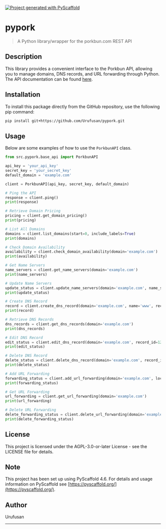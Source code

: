 [![Project generated with PyScaffold](https://img.shields.io/badge/-PyScaffold-005CA0?logo=pyscaffold)](https://pyscaffold.org/)

# pypork

> A Python library/wrapper for the porkbun.com REST API

## Description

This library provides a convenient interface to the Porkbun API, allowing you to manage domains, DNS records, and URL forwarding through Python. The API documentation can be found [here](https://porkbun.com/api/json/v3/documentation).

## Installation

To install this package directly from the GitHub repository, use the following pip command:

```bash
pip install git+https://github.com/Urufusan/pypork.git
```

## Usage

Below are some examples of how to use the `PorkbunAPI` class.

```python
from src.pypork.base_api import PorkbunAPI

api_key = 'your_api_key'
secret_key = 'your_secret_key'
default_domain = 'example.com'

client = PorkbunAPI(api_key, secret_key, default_domain)

# Ping the API
response = client.ping()
print(response)

# Retrieve Domain Pricing
pricing = client.get_domain_pricing()
print(pricing)

# List All Domains
domains = client.list_domains(start=0, include_labels=True)
print(domains)

# Check Domain Availability
availability = client.check_domain_availability(domain='example.com')
print(availability)

# Get Name Servers
name_servers = client.get_name_servers(domain='example.com')
print(name_servers)

# Update Name Servers
update_status = client.update_name_servers(domain='example.com', name_servers=['ns1.example.com', 'ns2.example.com'])
print(update_status)

# Create DNS Record
record = client.create_dns_record(domain='example.com', name='www', record_type='A', content='192.0.2.1')
print(record)

# Retrieve DNS Records
dns_records = client.get_dns_records(domain='example.com')
print(dns_records)

# Edit DNS Record
edit_status = client.edit_dns_record(domain='example.com', record_id=12345, name='www', record_type='A', content='192.0.2.2')
print(edit_status)

# Delete DNS Record
delete_status = client.delete_dns_record(domain='example.com', record_id=12345)
print(delete_status)

# Add URL Forwarding
forwarding_status = client.add_url_forwarding(domain='example.com', location='https://destination.com', forward_type='temporary', subdomain='www')
print(forwarding_status)

# Get URL Forwarding
url_forwarding = client.get_url_forwarding(domain='example.com')
print(url_forwarding)

# Delete URL Forwarding
delete_forwarding_status = client.delete_url_forwarding(domain='example.com', record_id=12345)
print(delete_forwarding_status)
```

## License

This project is licensed under the AGPL-3.0-or-later License - see the LICENSE file for details.

## Note

This project has been set up using PyScaffold 4.6. For details and usage information on PyScaffold see [https://pyscaffold.org/](https://pyscaffold.org/).

## Author

Urufusan

---
